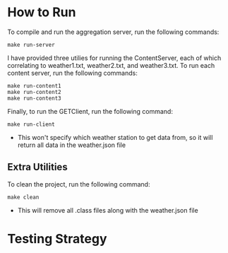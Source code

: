 # How to Run
To compile and run the aggregation server, run the following commands:
```
make run-server
```

I have provided three utilies for running the ContentServer, each of which correlating to weather1.txt, weather2.txt, and weather3.txt. 
To run each content server, run the following commands:
```
make run-content1 
make run-content2
make run-content3
```

Finally, to run the GETClient, run the following command:
```
make run-client
```
* This won't specify which weather station to get data from, so it will return all data in the weather.json file

## Extra Utilities 
To clean the project, run the following command:
```
make clean
```
* This will remove all .class files along with the weather.json file 

# Testing Strategy